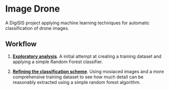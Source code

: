# Image Drone

A DigiSIS project applying machine learning techniques for automatic classification of drone images.

## Workflow

 1. **[Exploratory analysis](./notebooks/drone_ml_image_class.ipynb)**. A initial attempt at creating a training dataset and applying a simple Random Forest classifier.
 
 2. **[Refining the classification scheme](http://nbviewer.jupyter.org/github/JamesSample/image_drone/blob/master/notebooks/drone_ml_janne.ipynb)**. Using mosiaced images and a more comprehensive training dataset to see how much detail can be reasonably extracted using a simple random forest algorithm.
